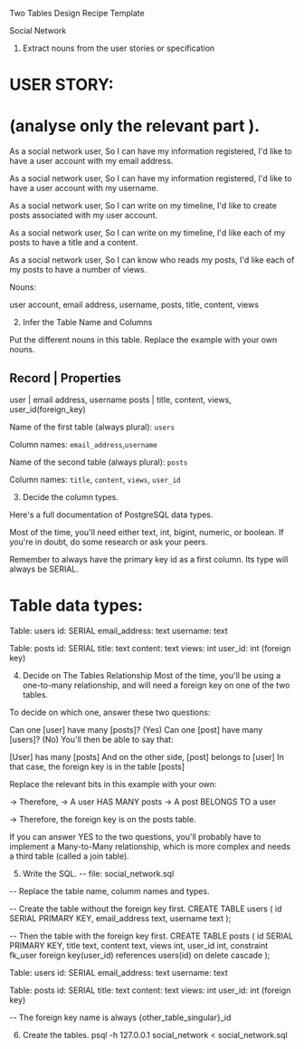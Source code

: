 Two Tables Design Recipe Template

Social Network 

1. Extract nouns from the user stories or specification

#  USER STORY:
# (analyse only the relevant part ).

As a social network user,
So I can have my information registered,
I'd like to have a user account with my email address.

As a social network user,
So I can have my information registered,
I'd like to have a user account with my username.

As a social network user,
So I can write on my timeline,
I'd like to create posts associated with my user account.

As a social network user,
So I can write on my timeline,
I'd like each of my posts to have a title and a content.

As a social network user,
So I can know who reads my posts,
I'd like each of my posts to have a number of views.

Nouns:

user account, email address, username, posts, title, content, views


2. Infer the Table Name and Columns

Put the different nouns in this table. Replace the example with your own nouns.

Record |	 Properties
---------------------
user   |	 email address, username
posts  |   title, content, views, user_id(foreign_key)


Name of the first table (always plural): `users`

Column names: `email_address`,`username`

Name of the second table (always plural): `posts`

Column names: `title`, `content`, `views`, `user_id`



3. Decide the column types.

Here's a full documentation of PostgreSQL data types.

Most of the time, you'll need either text, int, bigint, numeric, or boolean. If you're in doubt, do some research or ask your peers.

Remember to always have the primary key id as a first column. Its type will always be SERIAL.

# Table data types:

Table: users
id: SERIAL
email_address: text
username: text

Table: posts
id: SERIAL
title: text
content: text
views: int
user_id: int (foreign key)



4. Decide on The Tables Relationship
Most of the time, you'll be using a one-to-many relationship, and will need a foreign key on one of the two tables.

To decide on which one, answer these two questions:

Can one [user] have many [posts]? (Yes)
Can one [post] have many [users]? (No)
You'll then be able to say that:

[User] has many [posts]
And on the other side, [post] belongs to [user]
In that case, the foreign key is in the table [posts]

Replace the relevant bits in this example with your own:


-> Therefore,
-> A user HAS MANY posts
-> A post BELONGS TO a user

-> Therefore, the foreign key is on the posts table.

If you can answer YES to the two questions, you'll probably have to implement a Many-to-Many relationship, which is more complex and needs a third table (called a join table).

5. Write the SQL.
-- file: social_network.sql

-- Replace the table name, columm names and types.

-- Create the table without the foreign key first.
CREATE TABLE users (
  id SERIAL PRIMARY KEY,
  email_address text,
  username text
);

-- Then the table with the foreign key first.
CREATE TABLE posts (
  id SERIAL PRIMARY KEY,
  title text,
  content text,
  views int, 
  user_id int,
  constraint fk_user foreign key(user_id)
    references users(id)
    on delete cascade
);

Table: users
id: SERIAL
email_address: text
username: text

Table: posts
id: SERIAL
title: text
content: text
views: int
user_id: int (foreign key)

  -- The foreign key name is always {other_table_singular}_id


6. Create the tables.
psql -h 127.0.0.1 social_network < social_network.sql

